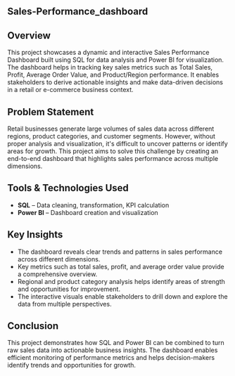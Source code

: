 ## Sales-Performance_dashboard
## Overview
This project showcases a dynamic and interactive Sales Performance Dashboard built using SQL for data analysis and Power BI for visualization. The dashboard helps in tracking key sales metrics such as Total Sales, Profit, Average Order Value, and Product/Region performance. It enables stakeholders to derive actionable insights and make data-driven decisions in a retail or e-commerce business context.
## Problem Statement
Retail businesses generate large volumes of sales data across different regions, product categories, and customer segments. However, without proper analysis and visualization, it's difficult to uncover patterns or identify areas for growth. This project aims to solve this challenge by creating an end-to-end dashboard that highlights sales performance across multiple dimensions.
## Tools & Technologies Used
- **SQL** – Data cleaning, transformation, KPI calculation
- **Power BI** – Dashboard creation and visualization
## Key Insights
- The dashboard reveals clear trends and patterns in sales performance across different dimensions.
- Key metrics such as total sales, profit, and average order value provide a comprehensive overview.
- Regional and product category analysis helps identify areas of strength and opportunities for improvement.
- The interactive visuals enable stakeholders to drill down and explore the data from multiple perspectives.
## Conclusion
This project demonstrates how SQL and Power BI can be combined to turn raw sales data into actionable business insights. The dashboard enables efficient monitoring of performance metrics and helps decision-makers identify trends and opportunities for growth.
